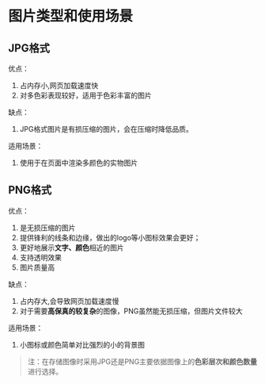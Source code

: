 # 图片类型和使用场景
## JPG格式

优点：
1. 占内存小,网页加载速度快
2. 对多色彩表现较好，适用于色彩丰富的图片

缺点：
1. JPG格式图片是有损压缩的图片，会在压缩时降低品质。

适用场景：
1. 使用于在页面中渲染多颜色的实物图片


## PNG格式

优点：
1. 是无损压缩的图片
2. 提供锋利的线条和边缘，做出的logo等小图标效果会更好；
3. 更好地展示**文字、颜色**相近的图片
4. 支持透明效果
5. 图片质量高

缺点：
1. 占内存大,会导致网页加载速度慢
2. 对于需要**高保真的较复杂**的图像，PNG虽然能无损压缩，但图片文件较大

适用场景：
1. 小图标或颜色简单对比强烈的小的背景图

> 注：在存储图像时采用JPG还是PNG主要依据图像上的**色彩层次和颜色数量**进行选择。